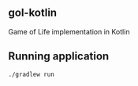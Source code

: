 gol-kotlin
----------
Game of Life implementation in Kotlin


Running application
-------------------

```
./gradlew run
```
